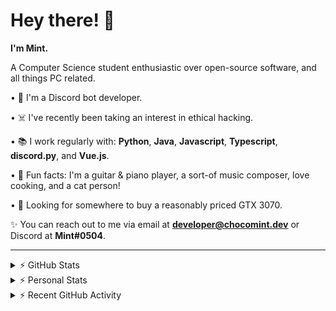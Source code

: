 # Hey there! 👋

**I'm Mint.**

A Computer Science student enthusiastic over open-source software, and all things PC related.

• 👾 I'm a Discord bot developer.

• ☠️ I've recently been taking an interest in ethical hacking.

• 📚 I work regularly with: **Python**, **Java**, **Javascript**, **Typescript**, **discord.py**, and **Vue.js**.

• 🍛 Fun facts: I'm a guitar & piano player, a sort-of music composer, love cooking, and a cat person!

• 🔎 Looking for somewhere to buy a reasonably priced GTX 3070.

✨ You can reach out to me via email at **developer@chocomint.dev** or Discord at **Mint#0504**.

---

<details>
    <summary>⚡ GitHub Stats</summary>

<img height="160px" align="center" alt="Mint's GitHub Stats" src="https://github-readme-stats-lunarmint.vercel.app/api?username=lunarmint&count_private=true&show_icons=true&hide_title=true&hide_border=true&title_color=00ffdf&icon_color=00ffdf&text_color=141823&bg_color=0,4158d0,c850c0,ffcc70&include_all_commits=false"/>

<img align="center" alt="Mint's Most Used Languages" src="https://github-readme-stats-lunarmint.vercel.app/api/top-langs/?username=lunarmint&hide_title=true&hide_border=true&langs_count=8&layout=compact&title_color=141823&bg_color=0,ffcc70,c850c0,4158d0"/>

</details>

<details>
    <summary>⚡ Personal Stats</summary>

<!--START_SECTION:waka-->
![Profile Views](http://img.shields.io/badge/Profile%20Views-1-blue)

![Lines of code](https://img.shields.io/badge/From%20Hello%20World%20I%27ve%20Written-164140%20lines%20of%20code-blue)

**I'm an Early 🐤** 

```text
🌞 Morning    58 commits     ████░░░░░░░░░░░░░░░░░░░░░   19.4% 
🌆 Daytime    101 commits    ████████░░░░░░░░░░░░░░░░░   33.78% 
🌃 Evening    52 commits     ████░░░░░░░░░░░░░░░░░░░░░   17.39% 
🌙 Night      88 commits     ███████░░░░░░░░░░░░░░░░░░   29.43%

```
📅 **I'm Most Productive on Monday** 

```text
Monday       90 commits     ███████░░░░░░░░░░░░░░░░░░   30.1% 
Tuesday      28 commits     ██░░░░░░░░░░░░░░░░░░░░░░░   9.36% 
Wednesday    15 commits     █░░░░░░░░░░░░░░░░░░░░░░░░   5.02% 
Thursday     73 commits     ██████░░░░░░░░░░░░░░░░░░░   24.41% 
Friday       48 commits     ████░░░░░░░░░░░░░░░░░░░░░   16.05% 
Saturday     23 commits     ██░░░░░░░░░░░░░░░░░░░░░░░   7.69% 
Sunday       22 commits     █░░░░░░░░░░░░░░░░░░░░░░░░   7.36%

```


📊 **This Week I Spent My Time On** 

```text
💬 Programming Languages: 
Python                   18 hrs 58 mins      █████████████████████░░░░   85.15% 
Other                    1 hr 42 mins        ██░░░░░░░░░░░░░░░░░░░░░░░   7.66% 
C++                      1 hr 35 mins        █░░░░░░░░░░░░░░░░░░░░░░░░   7.13% 
Roff                     0 secs              ░░░░░░░░░░░░░░░░░░░░░░░░░   0.06% 
Markdown                 0 secs              ░░░░░░░░░░░░░░░░░░░░░░░░░   0.0%

🔥 Editors: 
PyCharm                  20 hrs 41 mins      ███████████████████████░░   92.85% 
CLion                    1 hr 35 mins        █░░░░░░░░░░░░░░░░░░░░░░░░   7.15%

🐱‍💻 Projects: 
Chiya                    20 hrs 41 mins      ███████████████████████░░   92.85% 
project1                 1 hr 35 mins        █░░░░░░░░░░░░░░░░░░░░░░░░   7.15%

💻 Operating System: 
Windows                  22 hrs 16 mins      █████████████████████████   100.0%

```

**I Mostly Code in Python** 

```text
Python                   5 repos             ██████░░░░░░░░░░░░░░░░░░░   25.0% 
C                        5 repos             ██████░░░░░░░░░░░░░░░░░░░   25.0% 
Java                     3 repos             ███░░░░░░░░░░░░░░░░░░░░░░   15.0% 
Clojure                  2 repos             ██░░░░░░░░░░░░░░░░░░░░░░░   10.0% 
Scala                    2 repos             ██░░░░░░░░░░░░░░░░░░░░░░░   10.0%

```



 Last Updated on 13/09/2021
<!--END_SECTION:waka-->

</details>

<details>
    <summary>⚡ Recent GitHub Activity</summary>

<!--START_SECTION:activity-->
1. 💪 Opened PR [#100](https://github.com/ranimepiracy/chiya/pull/100) in [ranimepiracy/chiya](https://github.com/ranimepiracy/chiya)
2. 🎉 Merged PR [#91](https://github.com/ranimepiracy/chiya/pull/91) in [ranimepiracy/chiya](https://github.com/ranimepiracy/chiya)
3. 💪 Opened PR [#99](https://github.com/ranimepiracy/chiya/pull/99) in [ranimepiracy/chiya](https://github.com/ranimepiracy/chiya)
4. 🎉 Merged PR [#92](https://github.com/ranimepiracy/chiya/pull/92) in [ranimepiracy/chiya](https://github.com/ranimepiracy/chiya)
5. 🎉 Merged PR [#95](https://github.com/ranimepiracy/chiya/pull/95) in [ranimepiracy/chiya](https://github.com/ranimepiracy/chiya)
<!--END_SECTION:activity-->

</details>
